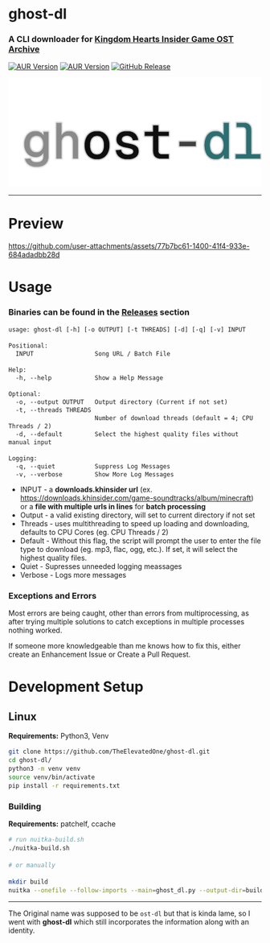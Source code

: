 # ghost-dl

### A CLI downloader for [Kingdom Hearts Insider Game OST Archive](https://downloads.khinsider.com)

[![AUR Version](https://img.shields.io/aur/version/ghost-dl-git?style=for-the-badge&logo=git&logoColor=white&label=AUR%20GHOST-DL-GIT)](https://aur.archlinux.org/packages/ghost-dl-git) [![AUR Version](https://img.shields.io/aur/version/ghost-dl-bin?style=for-the-badge&logo=archlinux&logoColor=white&label=AUR%20GHOST-DL-BIN)](https://aur.archlinux.org/packages/ghost-dl-bin) [![GitHub Release](https://img.shields.io/github/v/release/TheElevatedOne/ghost-dl?display_name=release&style=for-the-badge)](https://github.com/TheElevatedOne/ghost-dl/releases/latest)

![ghost-dl-logo](https://github.com/TheElevatedOne/ghost-dl/blob/main/assets/logo.png?raw=true)

---

# Preview

<https://github.com/user-attachments/assets/77b7bc61-1400-41f4-933e-684adadbb28d>

# Usage

### Binaries can be found in the [Releases](https://github.com/TheElevatedOne/ghost-dl/releases/latest) section

```
usage: ghost-dl [-h] [-o OUTPUT] [-t THREADS] [-d] [-q] [-v] INPUT

Positional:
  INPUT                 Song URL / Batch File

Help:
  -h, --help            Show a Help Message

Optional:
  -o, --output OUTPUT   Output directory (Current if not set)
  -t, --threads THREADS
                        Number of download threads (default = 4; CPU Threads / 2)
  -d, --default         Select the highest quality files without manual input

Logging:
  -q, --quiet           Suppress Log Messages
  -v, --verbose         Show More Log Messages
```

- INPUT - a **downloads.khinsider url** (ex. <https://downloads.khinsider.com/game-soundtracks/album/minecraft>) or a **file with multiple urls in lines** for **batch processing**
- Output - a valid existing directory, will set to current directory if not set
- Threads - uses multithreading to speed up loading and downloading, defaults to CPU Cores (eg. CPU Threads / 2)
- Default - Without this flag, the script will prompt the user to enter the file type to download (eg. mp3, flac, ogg, etc.). If set, it will select the highest quality files.
- Quiet - Supresses unneeded logging meassages
- Verbose - Logs more messages

### Exceptions and Errors

Most errors are being caught, other than errors from multiprocessing, as after trying multiple solutions to catch exceptions in multiple processes nothing worked.

If someone more knowledgeable than me knows how to fix this, either create an Enhancement Issue or Create a Pull Request.

# Development Setup

## Linux

**Requirements:** Python3, Venv

```bash
git clone https://github.com/TheElevatedOne/ghost-dl.git
cd ghost-dl/
python3 -m venv venv
source venv/bin/activate
pip install -r requirements.txt
```

### Building

**Requirements:** patchelf, ccache

```bash
# run nuitka-build.sh
./nuitka-build.sh

# or manually

mkdir build
nuitka --onefile --follow-imports --main=ghost_dl.py --output-dir=build --output-filename=ghost-dl
```

---

The Original name was supposed to be `ost-dl` but that is kinda lame, so I went with **ghost-dl** which still incorporates the information along with an identity.
